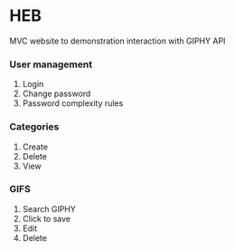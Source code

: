 # HEB
MVC website to demonstration interaction with GIPHY API

### User management
  1. Login
  1. Change password
  1. Password complexity rules

### Categories
  1. Create
  1. Delete
  1. View

### GIFS
  1. Search GIPHY
  1. Click to save
  1. Edit
  1. Delete
